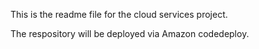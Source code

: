 This is the readme file for the cloud services project.

The respository will be deployed via  Amazon codedeploy. 
